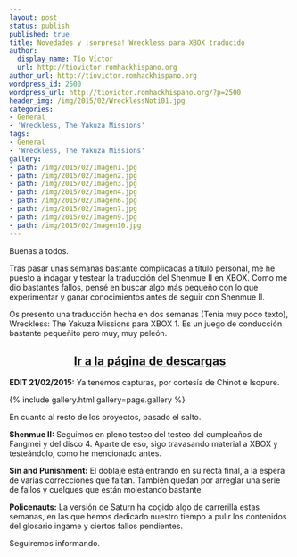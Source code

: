 ```yaml
---
layout: post
status: publish
published: true
title: Novedades y ¡sorpresa! Wreckless para XBOX traducido
author:
  display_name: Tío Víctor
  url: http://tiovictor.romhackhispano.org
author_url: http://tiovictor.romhackhispano.org
wordpress_id: 2500
wordpress_url: http://tiovictor.romhackhispano.org/?p=2500
header_img: /img/2015/02/WrecklessNoti01.jpg
categories:
- General
- 'Wreckless, The Yakuza Missions'
tags:
- General
- 'Wreckless, The Yakuza Missions'
gallery:
- path: /img/2015/02/Imagen1.jpg
- path: /img/2015/02/Imagen2.jpg
- path: /img/2015/02/Imagen3.jpg
- path: /img/2015/02/Imagen4.jpg
- path: /img/2015/02/Imagen6.jpg
- path: /img/2015/02/Imagen7.jpg
- path: /img/2015/02/Imagen9.jpg
- path: /img/2015/02/Imagen10.jpg
---
```

Buenas a todos.

Tras pasar unas semanas bastante complicadas a título personal, me he puesto a 
indagar y testear la traducción del Shenmue II en XBOX. Como me dio bastantes fallos, 
pensé en buscar algo más pequeño con lo que experimentar y ganar conocimientos antes 
de seguir con Shenmue II.

Os presento una traducción hecha en dos semanas (Tenía muy poco texto), Wreckless: 
The Yakuza Missions para XBOX 1. Es un juego de conducción bastante pequeñito pero muy, 
muy peleón.

<h2 style="text-align: center;"><strong><a href="http://tiovictor.romhackhispano.org/wreckless-the-yakuza-missions-para-xbox/">Ir a la página de descargas</a></strong></h2>

**EDIT 21/02/2015:** Ya tenemos capturas, por cortesía de Chinot e Isopure.

{% include gallery.html gallery=page.gallery %}

En cuanto al resto de los proyectos, pasado el salto.

<!--more-->

**Shenmue II:** Seguimos en pleno testeo del testeo del cumpleaños de Fangmei y del 
disco 4. Aparte de eso, sigo travasando material a XBOX y testeándolo, como he mencionado 
antes.

**Sin and Punishment:** El doblaje está entrando en su recta final, a la espera de varias 
correcciones que faltan. También quedan por arreglar una serie de fallos y cuelgues que 
están molestando bastante.

**Policenauts:** La versión de Saturn ha cogido algo de carrerilla estas semanas, en las 
que hemos dedicado nuestro tiempo a pulir los contenidos del glosario ingame y ciertos fallos 
pendientes.

Seguiremos informando.
